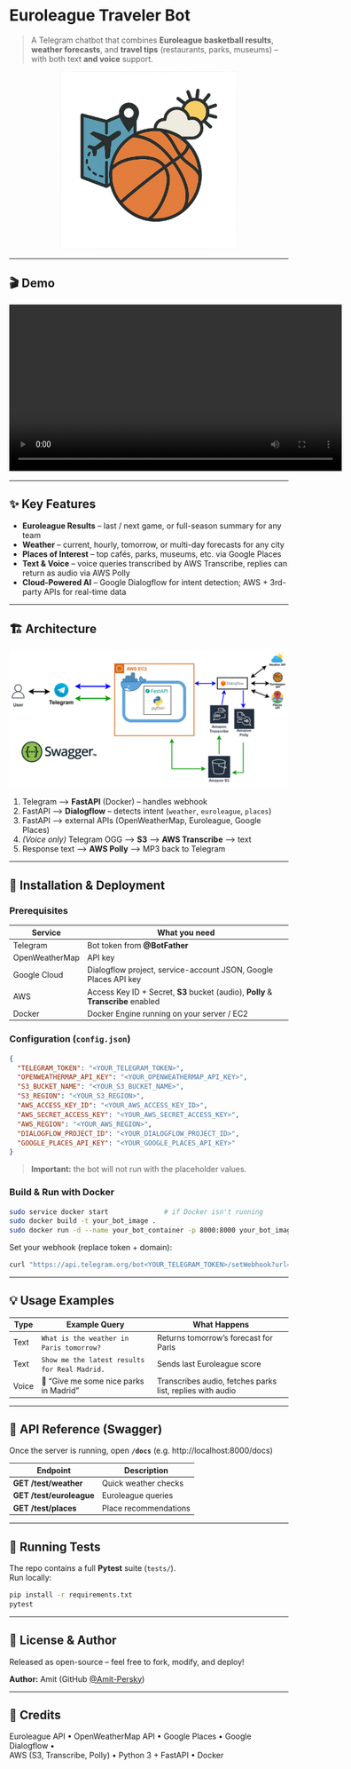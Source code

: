 # Euroleague Traveler Bot

> A Telegram chatbot that combines **Euroleague basketball results**, **weather forecasts**, and **travel tips** (restaurants, parks, museums) – with both text **and voice** support.

<p align="center">
  <img src="images/banner.png" alt="Bot banner" width="320">
</p>

---

## 🎬 Demo

<p align="center">
  <video width="600" controls>
    <source src="media/demo.mp4" type="video/mp4">
    Your browser does not support the video tag.
  </video>
</p>

---

## ✨ Key Features
- **Euroleague Results** – last / next game, or full-season summary for any team  
- **Weather** – current, hourly, tomorrow, or multi-day forecasts for any city  
- **Places of Interest** – top cafés, parks, museums, etc. via Google Places  
- **Text & Voice** – voice queries transcribed by AWS Transcribe, replies can return as audio via AWS Polly  
- **Cloud-Powered AI** – Google Dialogflow for intent detection; AWS + 3rd-party APIs for real-time data  

---

## 🏗️ Architecture
<p align="center">
  <img src="images/architecture_diagram.png" alt="Architecture overview" width="680">
</p>

1. Telegram ⟶ **FastAPI** (Docker) – handles webhook  
2. FastAPI ⟶ **Dialogflow** – detects intent (`weather`, `euroleague`, `places`)  
3. FastAPI ⟶ external APIs (OpenWeatherMap, Euroleague, Google Places)  
4. _(Voice only)_ Telegram OGG ⟶ **S3** ⟶ **AWS Transcribe** ⟶ text  
5. Response text ⟶ **AWS Polly** ⟶ MP3 back to Telegram  

---

## 🚀 Installation & Deployment

### Prerequisites
| Service | What you need |
|---------|---------------|
| Telegram | Bot token from **@BotFather** |
| OpenWeatherMap | API key |
| Google Cloud | Dialogflow project, service-account JSON, Google Places API key |
| AWS | Access Key ID + Secret, **S3** bucket (audio), **Polly** & **Transcribe** enabled |
| Docker | Docker Engine running on your server / EC2 |

### Configuration (`config.json`)
```json
{
  "TELEGRAM_TOKEN": "<YOUR_TELEGRAM_TOKEN>",
  "OPENWEATHERMAP_API_KEY": "<YOUR_OPENWEATHERMAP_API_KEY>",
  "S3_BUCKET_NAME": "<YOUR_S3_BUCKET_NAME>",
  "S3_REGION": "<YOUR_S3_REGION>",
  "AWS_ACCESS_KEY_ID": "<YOUR_AWS_ACCESS_KEY_ID>",
  "AWS_SECRET_ACCESS_KEY": "<YOUR_AWS_SECRET_ACCESS_KEY>",
  "AWS_REGION": "<YOUR_AWS_REGION>",
  "DIALOGFLOW_PROJECT_ID": "<YOUR_DIALOGFLOW_PROJECT_ID>",
  "GOOGLE_PLACES_API_KEY": "<YOUR_GOOGLE_PLACES_API_KEY>"
}
```
> **Important:** the bot will not run with the placeholder values.

### Build & Run with Docker
```bash
sudo service docker start              # if Docker isn't running
sudo docker build -t your_bot_image .
sudo docker run -d --name your_bot_container -p 8000:8000 your_bot_image
```

Set your webhook (replace token + domain):
```bash
curl "https://api.telegram.org/bot<YOUR_TELEGRAM_TOKEN>/setWebhook?url=https://<YOUR_DOMAIN>/bot-webhook"
```

---

## 💡 Usage Examples

| Type  | Example Query | What Happens |
|-------|---------------|--------------|
| Text  | `What is the weather in Paris tomorrow?` | Returns tomorrow’s forecast for Paris |
| Text  | `Show me the latest results for Real Madrid.` | Sends last Euroleague score |
| Voice | 🎤 “Give me some nice parks in Madrid” | Transcribes audio, fetches parks list, replies with audio |

---

## 🔌 API Reference (Swagger)

Once the server is running, open **`/docs`** (e.g. http://localhost:8000/docs)

| Endpoint | Description |
|----------|-------------|
| **GET /test/weather** | Quick weather checks |
| **GET /test/euroleague** | Euroleague queries |
| **GET /test/places** | Place recommendations |

---

## 🧪 Running Tests
The repo contains a full **Pytest** suite (`tests/`).  
Run locally:

```bash
pip install -r requirements.txt
pytest
```

---

## 📜 License & Author
Released as open-source – feel free to fork, modify, and deploy!  

**Author:** Amit (GitHub [@Amit-Persky](https://github.com/Amit-Persky))

---

## 🙏 Credits
Euroleague API • OpenWeatherMap API • Google Places • Google Dialogflow •  
AWS (S3, Transcribe, Polly) • Python 3 + FastAPI • Docker
